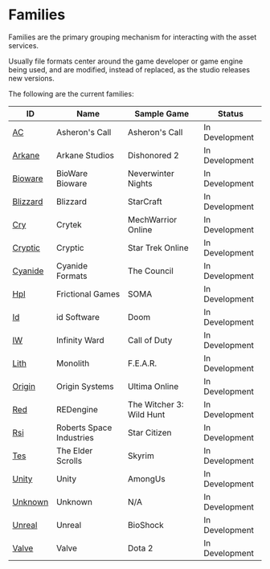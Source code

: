 Families
===
Families are the primary grouping mechanism for interacting with the asset services.

Usually file formats center around the game developer or game engine being used, and are modified, instead of replaced, as the studio releases new versions.

The following are the current families:

| ID                            | Name                      | Sample Game       | Status
| ---                           | ---                       | ---               | ---
| [AC](AC/Readme.md)            | Asheron's Call            | Asheron's Call    | In Development
| [Arkane](Arkane/Readme.md)    | Arkane Studios            | Dishonored 2      | In Development
| [Bioware](Bioware/Readme.md)  | BioWare Bioware           | Neverwinter Nights| In Development
| [Blizzard](Blizzard/Readme.md)| Blizzard                  | StarCraft         | In Development
| [Cry](Cry/Readme.md)          | Crytek                    | MechWarrior Online| In Development
| [Cryptic](Cryptic/Readme.md)  | Cryptic                   | Star Trek Online  | In Development
| [Cyanide](Cyanide/Readme.md)  | Cyanide Formats           | The Council       | In Development
| [Hpl](Hpl/Readme.md)          | Frictional Games          | SOMA              | In Development
| [Id](Id/Readme.md)            | id Software               | Doom              | In Development
| [IW](IW/Readme.md)            | Infinity Ward             | Call of Duty      | In Development
| [Lith](Lith/Readme.md)        | Monolith                  | F.E.A.R.          | In Development
| [Origin](Origin/Readme.md)    | Origin Systems            | Ultima Online     | In Development
| [Red](Red/Readme.md)          | REDengine                 | The Witcher 3: Wild Hunt | In Development
| [Rsi](Rsi/Readme.md)          | Roberts Space Industries  | Star Citizen      | In Development
| [Tes](Tes/Readme.md)          | The Elder Scrolls         | Skyrim            | In Development
| [Unity](Unity/Readme.md)      | Unity                     | AmongUs           | In Development
| [Unknown](Unknown/Readme.md)  | Unknown                   | N/A               | In Development
| [Unreal](Unreal/Readme.md)    | Unreal                    | BioShock          | In Development
| [Valve](Valve/Readme.md)      | Valve                     | Dota 2            | In Development
